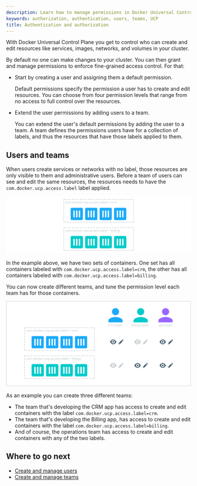 ```yaml
---
description: Learn how to manage permissions in Docker Universal Control Plane.
keywords: authorization, authentication, users, teams, UCP
title: Authentication and authorization
---
```


With Docker Universal Control Plane you get to control who can create and edit
resources like services, images, networks, and volumes in your cluster.

By default no one can make changes to your cluster. You can then grant and
manage permissions to enforce fine-grained access control. For that:

* Start by creating a user and assigning them a default permission.

    Default permissions specify the permission a user has to create and edit
    resources. You can choose from four permission levels that range from
    no access to full control over the resources.

* Extend the user permissions by adding users to a team.

    You can extend the user's default permissions by adding the user to a team.
    A team defines the permissions users have for a collection of labels, and
    thus the resources that have those labels applied to them.

## Users and teams

When users create services or networks with no label, those resources are only
visible to them and administrative users.
Before a team of users can see and edit the same resources, the
resources needs to have the `com.docker.ucp.access.label` label applied.

![](../../images/secure-your-infrastructure-1.svg)

In the example above, we have two sets of containers. One set has all containers
labeled with `com.docker.ucp.access.label=crm`, the other has all containers
labeled with `com.docker.ucp.access.label=billing`.

You can now create different teams, and tune the permission level each
team has for those containers.

![](../../images/secure-your-infrastructure-2.svg)

As an example you can create three different teams:

* The team that's developing the CRM app has access to create and edit
containers with the label `com.docker.ucp.access.label=crm`.
* The team that's developing the Billing app, has access to create and edit
containers with the label `com.docker.ucp.access.label=billing`.
* And of course, the operations team has access to create and edit containers
with any of the two labels.

## Where to go next

* [Create and manage users](create-and-manage-users.md)
* [Create and manage teams](create-and-manage-teams.md)
